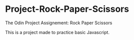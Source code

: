 # Project-Rock-Paper-Scissors
The Odin Project Assignement: Rock Paper Scissors

This is a project made to practice basic Javascript.

